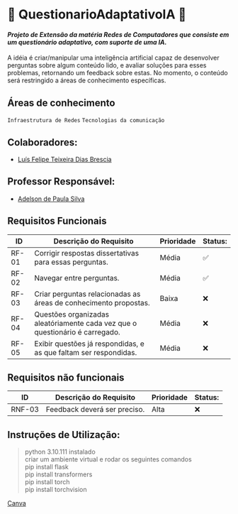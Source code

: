 # :signal_strength: **QuestionarioAdaptativoIA** :robot:

#### *Projeto de Extensão da matéria Redes de Computadores que consiste em um questionário adaptativo, com suporte de uma IA.*
A idéia é criar/manipular uma inteligência artificial capaz de desenvolver perguntas sobre algum conteúdo lido, e avaliar soluções para esses problemas, retornando um feedback sobre estas. No momento, o conteúdo será restringido a áreas de conhecimento específicas.

## **Áreas de conhecimento**
`Infraestrutura de Redes` `Tecnologias da comunicação` 

## Colaboradores:

- [Luís Felipe Teixeira Dias Brescia]()

## Professor Responsável:

- [Adelson de Paula Silva]()

## Requisitos Funcionais

|ID    | Descrição do Requisito  | Prioridade | Status: |
|------|-----------------------------------------|----|------|
|RF-01| Corrigir respostas dissertativas para essas perguntas. | Média | :white_check_mark: |
|RF-02| Navegar entre perguntas. | Média | :white_check_mark: |
|RF-03| Criar perguntas relacionadas as áreas de conhecimento propostas. | Baixa | :x: |
|RF-04| Questões organizadas aleatóriamente cada vez que o questionário é carregado. | Média | :x: |
|RF-05| Exibir questões já respondidas, e as que faltam ser respondidas. | Média | :x: |

## Requisitos não funcionais
|ID    | Descrição do Requisito  | Prioridade | Status: |
|------|-----------------------------------------|----|------|
|RNF-03| Feedback deverá ser preciso. | Alta | :x: |


## Instruções de Utilização:
> python 3.10.111 instalado <br/>
criar um ambiente virtual e rodar os seguintes comandos <br/>
pip install flask <br/>
pip install transformers <br/>
pip install torch <br/>
pip install torchvision <br/>

[Canva](https://www.canva.com/design/DAFf8eWmQzk/IDTx_2JrTRAv67fTLhp25g/edit?utm_content=DAFf8eWmQzk&utm_campaign=designshare&utm_medium=link2&utm_source=sharebutton)
